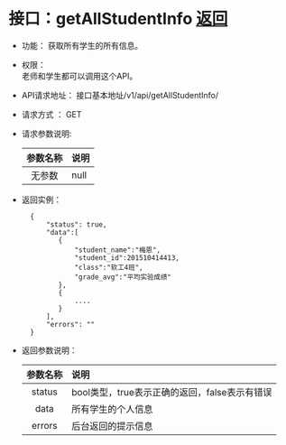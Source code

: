 ﻿﻿
# 接口：getAllStudentInfo  [返回](../../README.md)

- 功能：
    获取所有学生的所有信息。
    
- 权限：    
    老师和学生都可以调用这个API。
    
- API请求地址： 
    接口基本地址/v1/api/getAllStudentInfo/

- 请求方式 ：
    GET

- 请求参数说明:        

  |参数名称|说明|
  |:---------:|:--------------------------------------------------------|
  |无参数|null|

    
- 返回实例：

        {         
            "status": true,
            "data":[
               {
                   "student_name":"梅恩",
                   "student_id":201510414413,
                   "class":"软工4班",
                   "grade_avg":"平均实验成绩"
               },
               {
                   ....
               }
            ],
            "errors": ""
        }
 
- 返回参数说明：    
 
  |参数名称|说明|
  |:---------:|:--------------------------------------------------------|      
  |status|bool类型，true表示正确的返回，false表示有错误|
  |data|所有学生的个人信息|
  |errors|后台返回的提示信息|

